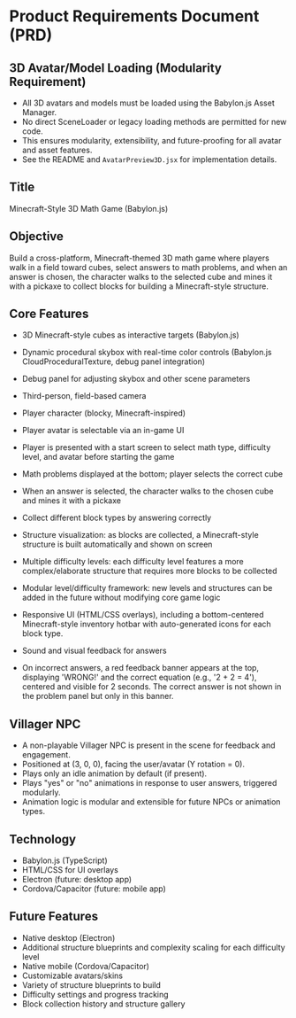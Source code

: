 # Product Requirements Document (PRD)

## 3D Avatar/Model Loading (Modularity Requirement)
- All 3D avatars and models must be loaded using the Babylon.js Asset Manager.
- No direct SceneLoader or legacy loading methods are permitted for new code.
- This ensures modularity, extensibility, and future-proofing for all avatar and asset features.
- See the README and `AvatarPreview3D.jsx` for implementation details.


## Title
Minecraft-Style 3D Math Game (Babylon.js)

## Objective
Build a cross-platform, Minecraft-themed 3D math game where players walk in a field toward cubes, select answers to math problems, and when an answer is chosen, the character walks to the selected cube and mines it with a pickaxe to collect blocks for building a Minecraft-style structure.

## Core Features
- 3D Minecraft-style cubes as interactive targets (Babylon.js)
- Dynamic procedural skybox with real-time color controls (Babylon.js CloudProceduralTexture, debug panel integration)
- Debug panel for adjusting skybox and other scene parameters

- Third-person, field-based camera
- Player character (blocky, Minecraft-inspired)
- Player avatar is selectable via an in-game UI
- Player is presented with a start screen to select math type, difficulty level, and avatar before starting the game
- Math problems displayed at the bottom; player selects the correct cube
- When an answer is selected, the character walks to the chosen cube and mines it with a pickaxe
- Collect different block types by answering correctly
- Structure visualization: as blocks are collected, a Minecraft-style structure is built automatically and shown on screen
- Multiple difficulty levels: each difficulty level features a more complex/elaborate structure that requires more blocks to be collected
- Modular level/difficulty framework: new levels and structures can be added in the future without modifying core game logic
- Responsive UI (HTML/CSS overlays), including a bottom-centered Minecraft-style inventory hotbar with auto-generated icons for each block type.
- Sound and visual feedback for answers
- On incorrect answers, a red feedback banner appears at the top, displaying 'WRONG!' and the correct equation (e.g., '2 + 2 = 4'), centered and visible for 2 seconds. The correct answer is not shown in the problem panel but only in this banner.

## Villager NPC
- A non-playable Villager NPC is present in the scene for feedback and engagement.
- Positioned at (3, 0, 0), facing the user/avatar (Y rotation = 0).
- Plays only an idle animation by default (if present).
- Plays "yes" or "no" animations in response to user answers, triggered modularly.
- Animation logic is modular and extensible for future NPCs or animation types.

## Technology
- Babylon.js (TypeScript)
- HTML/CSS for UI overlays
- Electron (future: desktop app)
- Cordova/Capacitor (future: mobile app)

## Future Features
- Native desktop (Electron)
- Additional structure blueprints and complexity scaling for each difficulty level
- Native mobile (Cordova/Capacitor)
- Customizable avatars/skins
- Variety of structure blueprints to build
- Difficulty settings and progress tracking
- Block collection history and structure gallery

